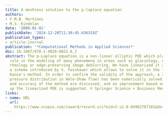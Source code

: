 ```yaml
---
title: A meshless solution to the p-laplace equation
authors:
- F.M.B. Martinez
- M.S. Kindelan
date: '2009-01-01'
publishDate: '2024-12-20T11:30:45.636319Z'
publication_types:
- article-journal
publication: '*Computational Methods in Applied Sciences*'
doi: 10.1007/978-1-4020-8821-6_2
abstract: The p-Laplace equation is a non-linear elliptic PDE which plays an important
  role in the modeling of many phenomena in areas such as glaciology, non-Newtonian
  rheology or edge-preserving image deblurring. We have linearized it and applied
  a scheme introduced by G. Fasshauer which allows to solve it in the framework of
  Kansa's method. In order to confirm the validity of the approach, a 2D example (the
  pressure distribution in Hele-Shaw flow) has been numerically solved. The convergence
  and accuracy of the method are discussed, and an improvement based on smoothing
  up the linearized PDE is suggested. © Springer Science + Business Media B.V. 2009.
links:
- name: URL
  url: 
    https://www.scopus.com/inward/record.uri?eid=2-s2.0-84962787181&doi=10.1007%2f978-1-4020-8821-6_2&partnerID=40&md5=c021509df212c8d9386424614b43b9fb
---
```

